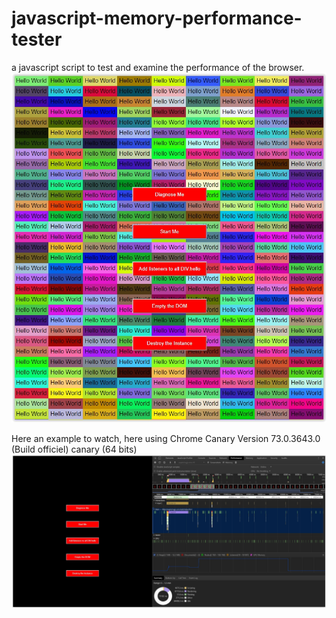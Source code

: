 # javascript-memory-performance-tester
a javascript script to test and examine the performance of the browser. 
![DOM filled](img/illustration.JPG)


Here an example to watch, here using Chrome Canary Version 73.0.3643.0 (Build officiel) canary (64 bits)
![DOM empty](img/illustration-1.JPG)


